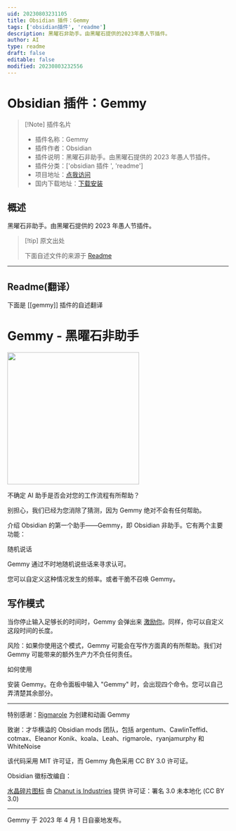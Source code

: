 ```yaml
---
uid: 20230803231105
title: Obsidian 插件：Gemmy
tags: ['obsidian插件', 'readme']
description: 黑曜石非助手。由黑曜石提供的2023年愚人节插件。
author: AI
type: readme
draft: false
editable: false
modified: 20230803232556
---
```


# Obsidian 插件：Gemmy

> [!Note] 插件名片
> - 插件名称：Gemmy
> - 插件作者：Obsidian
> - 插件说明：黑曜石非助手。由黑曜石提供的 2023 年愚人节插件。
> - 插件分类：['obsidian 插件 ', 'readme']
> - 项目地址：[点我访问](https://github.com/ericaxu/gemmy)
> - 国内下载地址：[下载安装](https://pkmer.cn/products/plugin/pluginMarket/?gemmy)

## 概述

黑曜石非助手。由黑曜石提供的 2023 年愚人节插件。

> [!tip] 原文出处
>
>下面自述文件的来源于 [Readme](https://ghproxy.net/https://raw.githubusercontent.com/ericaxu/gemmy/master/README.md)
>

---

## Readme(翻译）

下面是 [[gemmy]] 插件的自述翻译

# Gemmy - 黑曜石非助手

<img src="https://user-images.githubusercontent.com/1171143/229297707-5efa8761-ef55-4d01-a105-88a347bc6cf0.png" width="300">

不确定 AI 助手是否会对您的工作流程有所帮助？

别担心，我们已经为您消除了猜测，因为 Gemmy 绝对不会有任何帮助。

介绍 Obsidian 的第一个助手——Gemmy，即 Obsidian 非助手。它有两个主要功能：

随机说话

Gemmy 通过不时地随机说些话来寻求认可。

您可以自定义这种情况发生的频率。或者干脆不召唤 Gemmy。

## 写作模式

当你停止输入足够长的时间时，Gemmy 会弹出来 [激励你](https://user-images.githubusercontent.com/1171143/229297494-8a0cae3f-4c8e-47a9-801b-dd1c52dfc917.png)。同样，你可以自定义这段时间的长度。

风险：如果你使用这个模式，Gemmy 可能会在写作方面真的有所帮助。我们对 Gemmy 可能带来的额外生产力不负任何责任。

如何使用

安装 Gemmy。在命令面板中输入 "Gemmy" 时，会出现四个命令。您可以自己弄清楚其余部分。

---

特别感谢：[Rigmarole](https://rigmarolestudio.com/) 为创建和动画 Gemmy

致谢：才华横溢的 Obsidian mods 团队，包括 argentum、CawlinTeffid、cotmax、Eleanor Konik、koala、Leah、rigmarole、ryanjamurphy 和 WhiteNoise

该代码采用 MIT 许可证，而 Gemmy 角色采用 CC BY 3.0 许可证。

Obsidian 徽标改编自：

[水晶碎片图标](https://icon-icons.com/icon/Crystal-Shard/88819)
由 [Chanut is Industries](https://icon-icons.com/users/W52nHhY3W1VlvwyJTwS4d/icon-sets/) 提供
许可证：署名 3.0 未本地化 (CC BY 3.0)

---

Gemmy 于 2023 年 4 月 1 日自豪地发布。
